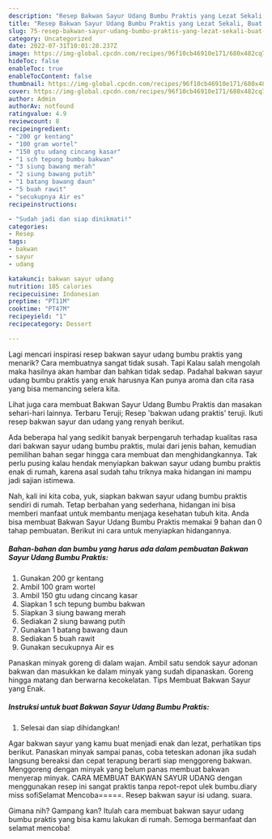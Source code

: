 ```yaml
---
description: "Resep Bakwan Sayur Udang Bumbu Praktis yang Lezat Sekali, Buat Buka Puasa}"
title: "Resep Bakwan Sayur Udang Bumbu Praktis yang Lezat Sekali, Buat Buka Puasa}"
slug: 75-resep-bakwan-sayur-udang-bumbu-praktis-yang-lezat-sekali-buat-buka-puasa
category: Uncategorized
date: 2022-07-31T10:01:28.237Z
image: https://img-global.cpcdn.com/recipes/96f10cb46910e171/680x482cq70/bakwan-sayur-udang-bumbu-praktis-foto-resep-utama.jpg
hideToc: false
enableToc: true
enableTocContent: false
thumbnail: https://img-global.cpcdn.com/recipes/96f10cb46910e171/680x482cq70/bakwan-sayur-udang-bumbu-praktis-foto-resep-utama.jpg
cover: https://img-global.cpcdn.com/recipes/96f10cb46910e171/680x482cq70/bakwan-sayur-udang-bumbu-praktis-foto-resep-utama.jpg
author: Admin
authorAv: notfound
ratingvalue: 4.9
reviewcount: 8
recipeingredient:
- "200 gr kentang"
- "100 gram wortel"
- "150 gtu udang cincang kasar"
- "1 sch tepung bumbu bakwan"
- "3 siung bawang merah"
- "2 siung bawang putih"
- "1 batang bawang daun"
- "5 buah rawit"
- "secukupnya Air es"
recipeinstructions:

- "Sudah jadi dan siap dinikmati!"
categories:
- Resep
tags:
- bakwan
- sayur
- udang

katakunci: bakwan sayur udang 
nutrition: 185 calories
recipecuisine: Indonesian
preptime: "PT11M"
cooktime: "PT47M"
recipeyield: "1"
recipecategory: Dessert

---
```



Lagi mencari inspirasi resep bakwan sayur udang bumbu praktis yang menarik? Cara membuatnya sangat tidak susah. Tapi Kalau salah mengolah maka hasilnya akan hambar dan bahkan tidak sedap. Padahal bakwan sayur udang bumbu praktis yang enak harusnya Kan punya aroma dan cita rasa yang bisa memancing selera kita.


Lihat juga cara membuat Bakwan Sayur Udang Bumbu Praktis dan masakan sehari-hari lainnya. Terbaru Teruji; Resep &#39;bakwan udang praktis&#39; teruji. Ikuti resep bakwan sayur dan udang yang renyah berikut.

Ada beberapa hal yang sedikit banyak berpengaruh terhadap kualitas rasa dari bakwan sayur udang bumbu praktis, mulai dari jenis bahan, kemudian pemilihan bahan segar hingga cara membuat dan menghidangkannya. Tak perlu pusing kalau hendak menyiapkan bakwan sayur udang bumbu praktis enak di rumah, karena asal sudah tahu triknya maka hidangan ini mampu jadi sajian istimewa.


Nah, kali ini kita coba, yuk, siapkan bakwan sayur udang bumbu praktis sendiri di rumah. Tetap berbahan yang sederhana, hidangan ini bisa memberi manfaat untuk membantu menjaga kesehatan tubuh kita. Anda bisa membuat Bakwan Sayur Udang Bumbu Praktis memakai 9 bahan dan 0 tahap pembuatan. Berikut ini cara untuk menyiapkan hidangannya.

<!--inarticleads1-->

##### Bahan-bahan dan bumbu yang harus ada dalam pembuatan Bakwan Sayur Udang Bumbu Praktis:

1. Gunakan 200 gr kentang
1. Ambil 100 gram wortel
1. Ambil 150 gtu udang cincang kasar
1. Siapkan 1 sch tepung bumbu bakwan
1. Siapkan 3 siung bawang merah
1. Sediakan 2 siung bawang putih
1. Gunakan 1 batang bawang daun
1. Sediakan 5 buah rawit
1. Gunakan secukupnya Air es


Panaskan minyak goreng di dalam wajan. Ambil satu sendok sayur adonan bakwan dan masukkan ke dalam minyak yang sudah dipanaskan. Goreng hingga matang dan berwarna kecokelatan. Tips Membuat Bakwan Sayur yang Enak. 

<!--inarticleads2-->

##### Instruksi untuk buat Bakwan Sayur Udang Bumbu Praktis:


1. Selesai dan siap dihidangkan!

Agar bakwan sayur yang kamu buat menjadi enak dan lezat, perhatikan tips berikut. Panaskan minyak sampai panas, coba teteskan adonan jika sudah langsung bereaksi dan cepat terapung berarti siap menggoreng bakwan. Menggoreng dengan minyak yang belum panas membuat bakwan menyerap minyak. CARA MEMBUAT BAKWAN SAYUR UDANG dengan menggunakan resep ini sangat praktis tanpa repot-repot ulek bumbu.diary miss sofiSelamat Mencoba=====. Resep bakwan sayur isi udang. suara. 

Gimana nih? Gampang kan? Itulah cara membuat bakwan sayur udang bumbu praktis yang bisa kamu lakukan di rumah. Semoga bermanfaat dan selamat mencoba!

